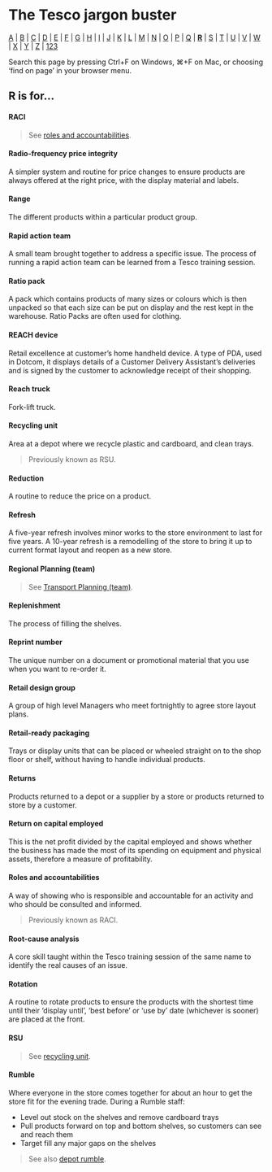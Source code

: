 # The Tesco jargon buster

[A](a.md) | [B](b.md) | [C](c.md) | [D](d.md) | [E](e.md) | [F](f.md) | [G](g.md) | [H](h.md) | [I](i.md) | [J](j.md) | [K](k.md) | [L](l.md) | [M](m.md) | [N](n.md) | [O](o.md) | [P](p.md) | [Q](q.md) | [**R**](r.md) | [S](s.md) | [T](t.md) | [U](u.md) | [V](v.md) | [W](w.md) | [X](x.md) | [Y](y.md) | [Z](z.md) | [123](123.md)

Search this page by pressing Ctrl+F on Windows, ⌘+F on Mac, or choosing ‘find on page’ in your browser menu.

## R is for…

#### RACI
> See [roles and accountabilities](#roles-and-accountabilities).

#### Radio-frequency price integrity
A simpler system and routine for price changes to ensure products are always offered at the right price, with the display material and labels.

#### Range
The different products within a particular product group.

#### Rapid action team
A small team brought together to address a specific issue. The process of running a rapid action team can be learned from a Tesco training session.

#### Ratio pack
A pack which contains products of many sizes or colours which is then unpacked so that each size can be put on display and the rest kept in the warehouse. Ratio Packs are often used for clothing.

#### REACH device
Retail excellence at customer’s home handheld device. A type of PDA, used in Dotcom, it displays details of a Customer Delivery Assistant’s deliveries and is signed by the customer to acknowledge receipt of their shopping.

#### Reach truck
Fork-lift truck.

#### Recycling unit
Area at a depot where we recycle plastic and cardboard, and clean trays.
> Previously known as RSU.

#### Reduction
A routine to reduce the price on a product.

#### Refresh
A five-year refresh involves minor works to the store environment to last for five years. A 10-year refresh is a remodelling of the store to bring it up to current format layout and reopen as a new store.

#### Regional Planning (team)
> See [Transport Planning (team)](t.md#transport-planning-team).

#### Replenishment
The process of filling the shelves.

#### Reprint number
The unique number on a document or promotional material that you use when you want to re-order it.

#### Retail design group
A group of high level Managers who meet fortnightly to agree store layout plans.

#### Retail-ready packaging
Trays or display units that can be placed or wheeled straight on to the shop floor or shelf, without having to handle individual products.

#### Returns
Products returned to a depot or a supplier by a store or products returned to store by a customer.

#### Return on capital employed
This is the net profit divided by the capital employed and shows whether the business has made the most of its spending on equipment and physical assets, therefore a measure of profitability.

#### Roles and accountabilities
A way of showing who is responsible and accountable for an activity and who should be consulted and informed.
> Previously known as RACI.

#### Root-cause analysis
A core skill taught within the Tesco training session of the same name to identify the real causes of an issue.

#### Rotation
A routine to rotate products to ensure the products with the shortest time until their ‘display until’, ‘best before’ or ‘use by’ date (whichever is sooner) are placed at the front.

#### RSU
> See [recycling unit](r.md#recycling-unit).

#### Rumble
Where everyone in the store comes together for about an hour to get the store fit for the evening trade. During a Rumble staff:
- Level out stock on the shelves and remove cardboard trays
- Pull products forward on top and bottom shelves, so customers can see and reach them
- Target fill any major gaps on the shelves
> See also [depot rumble](d.md#depot-rumble).
